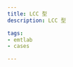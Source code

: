 ```yaml
---
title: LCC 型
description: LCC 型

tags:
- emtlab
- cases

---
```


<!-- import DocCardList from '@theme/DocCardList';

<DocCardList /> -->
